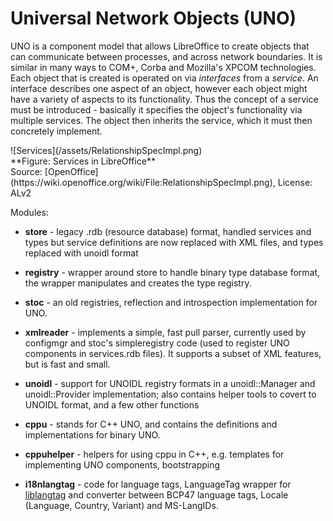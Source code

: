 # Universal Network Objects (UNO)

UNO is a component model that allows LibreOffice to create objects that can communicate between processes, and across network boundaries. It is similar in many ways to COM+, Corba and Mozilla's XPCOM technologies. Each object that is created is operated on via _interfaces_ from a _service_. An interface describes one aspect of an object, however each object might have a variety of aspects to its functionality. Thus the concept of a service must be introduced - basically it specifies the object's functionality via multiple services. The object then inherits the service, which it must then concretely implement. 

<span style="align: center">
![Services](/assets/RelationshipSpecImpl.png)<br>**Figure: Services in LibreOffice** <br>Source: [OpenOffice](https://wiki.openoffice.org/wiki/File:RelationshipSpecImpl.png), License: ALv2</span>



Modules:

* **store** - legacy .rdb (resource database) format, handled services and types but service definitions are now replaced with XML files, and types replaced with unoidl format

* **registry** - wrapper around store to handle binary type database format, the wrapper manipulates and creates the type registry.

* **stoc** - an old registries, reflection and introspection implementation for UNO.

* **xmlreader** - implements a simple, fast pull parser, currently used by configmgr and stoc's simpleregistry code (used to register UNO components in services.rdb files). It supports a subset of XML features, but is fast and small.

* **unoidl** - support for UNOIDL registry formats in a unoidl::Manager and unoidl::Provider implementation; also contains helper tools to covert to UNOIDL format, and a few other functions

* **cppu** - stands for C++ UNO, and contains the definitions and implementations for binary UNO.

* **cppuhelper** - helpers for using cppu in C++, e.g. templates for implementing UNO components, bootstrapping

* **i18nlangtag** - code for language tags, LanguageTag wrapper for [liblangtag](http://tagoh.github.io/liblangtag/index.html) and converter between BCP47 language tags, Locale (Language, Country, Variant) and MS-LangIDs.



